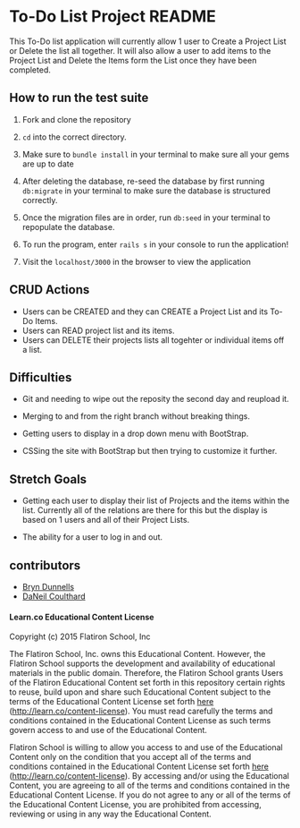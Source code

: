 # To-Do List Project README

This To-Do list application will currently allow 1 user to Create a Project List or Delete the list all together. It will also allow a user to add items to the Project List and Delete the Items form the List once they have been completed.

## How to run the test suite
1. Fork and clone the repository

2. `cd` into the correct directory.

3. Make sure to `bundle install` in your terminal to make sure all your gems are up to date

4. After deleting the database, re-seed the database by first running `db:migrate` in your terminal to make sure the database is structured correctly.

5. Once the migration files are in order, run `db:seed` in your terminal to repopulate the database.

6. To run the program, enter `rails s` in your console to run the application!

7. Visit the `localhost/3000` in the browser to view the application

## CRUD Actions

- Users can be CREATED and they can CREATE a Project List and its To-Do Items.
- Users can READ project list and its items.
- Users can DELETE their projects lists all togehter or individual items off a list.

## Difficulties 

* Git and needing to wipe out the reposity the second day and reupload it.

* Merging to and from the right branch without breaking things.

* Getting users to display in a drop down menu with BootStrap.

* CSSing the site with BootStrap but then trying to customize it further.

## Stretch Goals

* Getting each user to display their list of Projects and the items within the list. Currently all of the relations are there for this but the display is based on 1 users and all of their Project Lists.

* The ability for a user to log in and out.

## contributors

* [Bryn Dunnells](https://github.com/BluesBaka)
* [DaNeil Coulthard](https://github.com/caffiendkitten)

#### Learn.co Educational Content License

Copyright (c) 2015 Flatiron School, Inc

The Flatiron School, Inc. owns this Educational Content. However, the Flatiron School supports the development and availability of educational materials in the public domain. Therefore, the Flatiron School grants Users of the Flatiron Educational Content set forth in this repository certain rights to reuse, build upon and share such Educational Content subject to the terms of the Educational Content License set forth [here](http://learn.co/content-license) (http://learn.co/content-license). You must read carefully the terms and conditions contained in the Educational Content License as such terms govern access to and use of the Educational Content.

Flatiron School is willing to allow you access to and use of the Educational Content only on the condition that you accept all of the terms and conditions contained in the Educational Content License set forth [here](http://learn.co/content-license) (http://learn.co/content-license).  By accessing and/or using the Educational Content, you are agreeing to all of the terms and conditions contained in the Educational Content License.  If you do not agree to any or all of the terms of the Educational Content License, you are prohibited from accessing, reviewing or using in any way the Educational Content.

